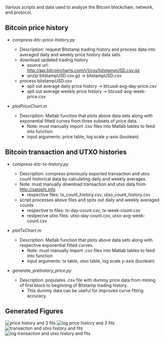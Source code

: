 Various scripts and data used to analyze the Bitcoin blockchain, network, and protocol.

## Bitcoin price history

 - _compress-btc-price-history.py_
   - Description: request Bitstamp trading history and process data into averaged daily and weekly price history data sets.
   - download updated trading history
     - source url: http://api.bitcoincharts.com/v1/csv/bitstampUSD.csv.gz
     - unzip bitstampUSD.csv.gz -> bitstampUSD.csv
   - process bitstampUSD.csv 
     - spit out average daily price history -> btcusd-avg-day-price.csv
     - spit out average weekly price history -> btcusd-avg-week-price.csv

 - _plotPriceChart.m_
   - Description: Matlab function that plots above data sets along with exponential fitted curves from three subsets of price data.
     - Note: must manually import .csv files into Matlab tables to feed into function
     - input arguments: price table, log scale y-axis (boolean)

## Bitcoin transaction and UTXO histories

 - _compress-btc-tx-history.py_
   - Description: compress previously exported transaction and utxo count historical data by calculating daily and weekly averages.
   - Note: must manually download transaction and utxo data from http://satoshi.info
     - respective files: tx_count_history.csv, utxo_count_history.csv
   - script processes above files and spits out daily and weekly averaged counts
     - respective tx files: tx-day-count.csv, tx-week-count.csv
     - restpecive utxo files: utxo-day-count.csv, utxo-avg-week-count.csv

 - _plotTxChart.m_
   - Description: Matlab function that plots above data sets along with respective exponential fitted curves.
     - Note: must manually import .csv files into Matlab tables to feed into function
     - input arguments: tx table, utxo table, log scale y-axis (boolean)

 - _generate_prehistory_price.py_
   - Description: populates .csv file with dummy price data from mining of first block to beginning of Bitstamp trading history.
     - This dummy data can be useful for improved curve fitting accuracy.

## Generated Figures

![price history and 3 fits](https://github.com/toadlyBroodle/bitcoin-analysis/blob/master/price-history/figs/bitstamp-day-avg-price-3-exp-growth-curves-fut-extr.jpg)
![log price history and 3 fits](https://github.com/toadlyBroodle/bitcoin-analysis/blob/master/price-history/figs/bitstamp-day-avg-price-3-exp-growth-curves-fut-extr-logy.jpg)
![transaction and utxo history and fits](https://github.com/toadlyBroodle/bitcoin-analysis/blob/master/tx-history/figs/transaction-utxo-fits.jpg)
![log transaction and utxo history and fits](https://github.com/toadlyBroodle/bitcoin-analysis/blob/master/tx-history/figs/transaction-utxo-fits-logy.jpg)
